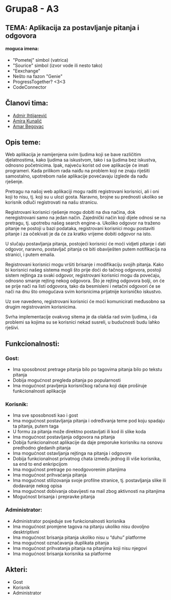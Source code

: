 
# Grupa8 - A3
## TEMA: Aplikacija za postavljanje pitanja i odgovora 

#### moguca imena:
* "Pometej" simbol (vatrica)
* "Sourice" simbol (izvor vode ili nesto tako)
* "Eexchange"
* Nešto na fazon "Genie"
* ProgressTogether? <3<3
* CodeConnector

## Članovi tima:

* [Admir Ihtijarević](https://github.com/Admir-Walker)
* [Amira Kunalić](https://github.com/akunalic1)
* [Amar Begovac](https://github.com/abegovac2)

## Opis teme:

Web aplikacija je namijenjena svim ljudima koji se bave različitim djelatnostima, kako ljudima sa iskustvom, tako i sa ljudima bez iskustva, odnosno početnicima. Ipak, najveću korist od ove aplikacije će imati programeri. Kada prilikom rada naiđu na problem koji ne znaju riješiti samostalno, upotrebom naše aplikacije povećavaju izglede da nađu rješenje.

Pretragu na našoj web aplikaciji mogu raditi registrovani korisnici, ali i oni koji to nisu, tj. koji su u ulozi gosta. Naravno, brojne su prednosti ukoliko se korisnik odluči registrovati na našu stranicu.

Registrovani korisnici rješenje mogu dobiti na dva načina, dok neregistrovani samo na jedan način. Zajednički način koji dijele odnosi se na pretragu, tj. upotrebu našeg search engine-a.
Ukoliko odgovor na traženo pitanje ne postoji u bazi podataka, registrovani korisnici mogu postaviti pitanje i za očekivati je da će za kratko vrijeme dobiti odgovor na isto.

U slučaju postavljanja pitanja, postojeći korisnici će moći vidjeti pitanje i dati odgovor, naravno, postavljač pitanja ce biti obaviješten putem notifikacija na stranici, i putem emaila.

Registrovani korisnici mogu vršiti brisanje i modifikaciju svojih pitanja. Kako bi korisnici našeg sistema mogli što prije doći do tačnog odgovora, postoji sistem rejtinga za svaki odgovor, registrovani korisnici mogu da povećaju, odnosno smanje rejting nekog odgovora. Što je rejting odgovora bolji, on će se prije nači na listi odgovora, tako da besmisleni i netačni odgovori će se nači na dnu što omogućava svim korisnicima prijatnije korisničko iskustvo.

Uz sve navedeno, registrovani korisnici će moći komunicirati međusobno sa drugim registrovanim korisnicima.

Svrha implementacije ovakvog sitema je da olakša rad svim ljudima, i da problemi sa kojima su se korisnici nekad susreli, u budućnosti budu lahko rješivi.

## Funkcionalnosti:

### Gost:

* Ima sposobnost pretrage pitanja bilo po tagovima pitanja bilo po tekstu pitanja
* Dobija mogućnost pregleda pitanja po popularnosti
* Ima mogućnost pravljenja korisničkog računa koji daje proširuje funkcionalnosti aplikacije

### Korisnik:

* Ima sve sposobnosti kao i gost
* Ima mogućnost postavljanja pitanja i određivanja teme pod koju spadaju ta pitanja, putem taga
* U formu za pitanja može direktno postavljati ili kod ili slike koda
* Ima mogućnost postavljanja odgovora na pitanja
* Dobija funkcionalnost aplikacije da daje preporuke korisniku na osnovu predhodno gledanih pitanja
* Ima mogućnost ostavljanja rejtinga na pitanja i odgovore
* Dobija funkcionalnost privatnog chata između jednog ili više korisnika, sa end to end enkripcijom
* Ima mogućnost pretrage po neodgovorenim pitanjima
* Ima mogućnost prihvaćanja pitanja 
* Ima mogućnost stilizovanja svoje profilne stranice, tj. postavljanja slike ili dodavanje nekog opisa
* Ima mogućnost dobivanja obavijesti na mail zbog aktivnosti na pitanjima
* Mogućnost brisanja i prepravke pitanja

### Administrator:

* Administrator posjeduje sve funkcionalnosti korisnika
* Ima mogućnost promjene tagova na pitanju ukoliko nisu dovoljno desktriptivni
* Ima mogućnost brisanja pitanja ukoliko nisu u “duhu” platforme
* Ima mogućnost označavanja duplikata pitanja
* Ima mogućnost prihvatanja pitanja na pitanjima koji nisu njegovi
* Ima mogućnost brisanja korisnika sa platforme

## Akteri:

* Gost
* Korisnik
* Administrator

